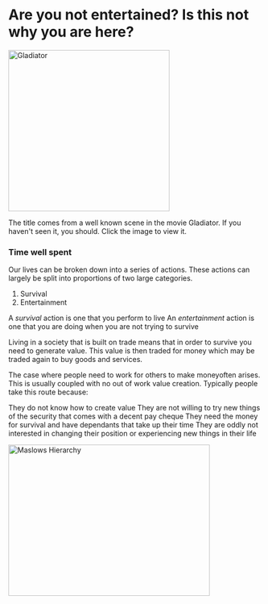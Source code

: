 # Are you not entertained? Is this not why you are here?

<a style="float:center" href="http://www.youtube.com/watch?v=FsqJFIJ5lLs" target="_blank">
  <img alt="Gladiator" src="https://github.com/ebbflowgo/essays/tree/master/images/areyounotentertained.png" width="320" height="320" />
</a>

The title comes from a well known scene in the movie Gladiator. If you haven't seen it, you should. Click the image to view it. 

<h3>Time well spent</h3>
Our lives can be broken down into a series of actions. These actions can largely be split into proportions of two large categories.

1. Survival
2. Entertainment

A _survival_ action is one that you perform to live
An _entertainment_ action is one that you are doing when you are not trying to survive 

Living in a society that is built on trade means that in order to survive you need to generate value. This value is then traded for money which may be traded again to buy goods and services. 

The case where people need to work for others to make moneyoften arises. This is usually coupled with no out of work value creation. Typically people take this route because:
 
They do not know how to create value
They are not willing to try new things
of the security that comes with a decent pay cheque
They need the money for survival and have dependants that take up their time
They are oddly not interested in changing their position or experiencing new things in their life

<img alt="Maslows Hierarchy" src="https://github.com/ebbflowgo/essays/tree/master/images/Maslows_Hierarchy_of_Needs.png" width="400" height="300" />
